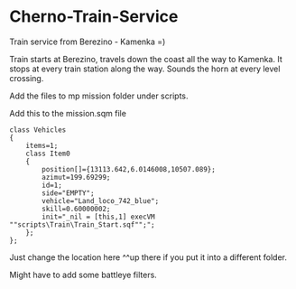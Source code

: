 Cherno-Train-Service
=====================

Train service from Berezino - Kamenka =)

Train starts at Berezino, travels down the coast all the way to Kamenka.
It stops at every train station along the way. Sounds the horn at every level crossing.

Add the files to mp mission folder under scripts.

Add this to the mission.sqm file

	class Vehicles
	{
		items=1;
		class Item0
		{
			position[]={13113.642,6.0146008,10507.089};
			azimut=199.69299;
			id=1;
			side="EMPTY";
			vehicle="Land_loco_742_blue";
			skill=0.60000002;
			init="_nil = [this,1] execVM ""scripts\Train\Train_Start.sqf"";";
		};
	};

Just change the location here ^^up there if you put it into a different folder.

Might have to add some battleye filters.
